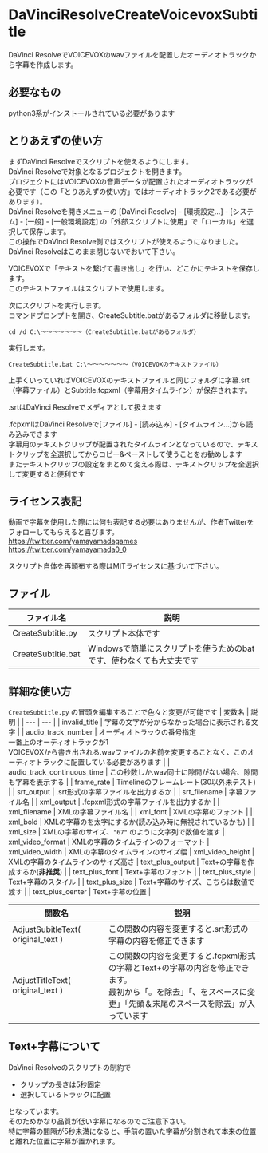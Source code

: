 # DaVinciResolveCreateVoicevoxSubtitle
DaVinci ResolveでVOICEVOXのwavファイルを配置したオーディオトラックから字幕を作成します。

## 必要なもの
python3系がインストールされている必要があります  

## とりあえずの使い方
まずDaVinci Resolveでスクリプトを使えるようにします。  
DaVinci Resolveで対象となるプロジェクトを開きます。  
プロジェクトにはVOICEVOXの音声データが配置されたオーディオトラックが必要です（この「とりあえずの使い方」ではオーディオトラック2である必要があります）。  
DaVinci Resolveを開きメニューの [DaVinci Resolve] - [環境設定...] - [システム] - [一般] - [一般環境設定] の「外部スクリプトに使用」で「ローカル」を選択して保存します。  
この操作でDaVinci Resolve側ではスクリプトが使えるようになりました。  
DaVinci Resolveはこのまま閉じないでおいて下さい。  

VOICEVOXで「テキストを繋げて書き出し」を行い、どこかにテキストを保存します。  
このテキストファイルはスクリプトで使用します。  

次にスクリプトを実行します。  
コマンドプロンプトを開き、CreateSubtitle.batがあるフォルダに移動します。  
```
cd /d C:\～～～～～～～（CreateSubtitle.batがあるフォルダ）
```
実行します。  
```
CreateSubtitle.bat C:\～～～～～～～（VOICEVOXのテキストファイル）
```
上手くいっていればVOICEVOXのテキストファイルと同じフォルダに字幕.srt（字幕ファイル）とSubtitle.fcpxml（字幕用タイムライン）が保存されます。  

.srtはDaVinci Resolveでメディアとして扱えます  

.fcpxmlはDaVinci Resolveで[ファイル] - [読み込み] - [タイムライン...]から読み込みできます  
字幕用のテキストクリップが配置されたタイムラインとなっているので、テキストクリップを全選択してからコピー&ペーストして使うことをお勧めします  
またテキストクリップの設定をまとめて変える際は、テキストクリップを全選択して変更すると便利です  

## ライセンス表記
動画で字幕を使用した際には何も表記する必要はありませんが、作者Twitterをフォローしてもらえると喜びます。  
https://twitter.com/yamayamadagames  
https://twitter.com/yamayamada0_0  

スクリプト自体を再頒布する際はMITライセンスに基づいて下さい。  

## ファイル
| ファイル名 | 説明 |
| --- | --- |
| CreateSubtitle.py | スクリプト本体です |
| CreateSubtitle.bat | Windowsで簡単にスクリプトを使うためのbatです、使わなくても大丈夫です |

## 詳細な使い方
`CreateSubtitle.py` の冒頭を編集することで色々と変更が可能です
| 変数名 | 説明 |
| --- | --- |
| invalid_title | 字幕の文字が分からなかった場合に表示される文字 |
| audio_track_number | オーディオトラックの番号指定<br>一番上のオーディオトラックが1<br>VOICEVOXから書き出される.wavファイルの名前を変更することなく、このオーディオトラックに配置している必要があります |
| audio_track_continuous_time | この秒数しか.wav同士に隙間がない場合、隙間も字幕を表示する |
| frame_rate | Timelineのフレームレート(30以外未テスト) |
| srt_output | .srt形式の字幕ファイルを出力するか |
| srt_filename | 字幕ファイル名 |
| xml_output | .fcpxml形式の字幕ファイルを出力するか |
| xml_filename | XMLの字幕ファイル名 |
| xml_font | XMLの字幕のフォント |
| xml_bold | XMLの字幕のを太字にするか(読み込み時に無視されているかも) |
| xml_size | XMLの字幕のサイズ、`"67"` のように文字列で数値を渡す
| xml_video_format | XMLの字幕のタイムラインのフォーマット
| xml_video_width | XMLの字幕のタイムラインのサイズ幅
| xml_video_height | XMLの字幕のタイムラインのサイズ高さ
| text_plus_output | Text+の字幕を作成するか(**非推奨**) |
| text_plus_font | Text+字幕のフォント |
| text_plus_style | Text+字幕のスタイル |
| text_plus_size | Text+字幕のサイズ、こちらは数値で渡す |
| text_plus_center | Text+字幕の位置 |

| 関数名 | 説明 |
| --- | --- |
| AdjustSubitleText( original_text ) | この関数の内容を変更すると.srt形式の字幕の内容を修正できます |
| AdjustTitleText( original_text ) | この関数の内容を変更すると.fcpxml形式の字幕とText+の字幕の内容を修正できます。<br>最初から「。を除去」「、をスペースに変更」「先頭＆末尾のスペースを除去」が入っています |

## Text+字幕について
DaVinci Resolveのスクリプトの制約で
* クリップの長さは5秒固定  
* 選択しているトラックに配置

となっています。  
そのためかなり品質が低い字幕になるのでご注意下さい。  
特に字幕の間隔が5秒未満になると、手前の置いた字幕が分割されて本来の位置と離れた位置に字幕が置かれます。  
